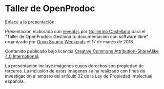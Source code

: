 # Taller de OpenProdoc

[Enlace a la presentación](https://nosturi.es/taller-opd/docs/index.html#/).

Presentación elaborada con [reveal.js](https://github.com/hakimel/reveal.js/) por [Guillermo Castellano](https://twitter.com/guillearch) para el "Taller de OpenProdoc: Gestiona tu documentación con software libre" organizado por [Open Source Weekends](http://osweekends.com/) el 17 de marzo de 2018.

Contenido publicado bajo licencia [Creative Commons Attribution-ShareAlike 4.0 International](https://creativecommons.org/licenses/by-sa/4.0/legalcode).

La presentación incluye imágenes cuyos derechos son propiedad de terceros. La inclusión de estas imágenes se ha realizado con fines de investigación al amparo del artículo 32 de la Ley de Propiedad Intelectual española.
